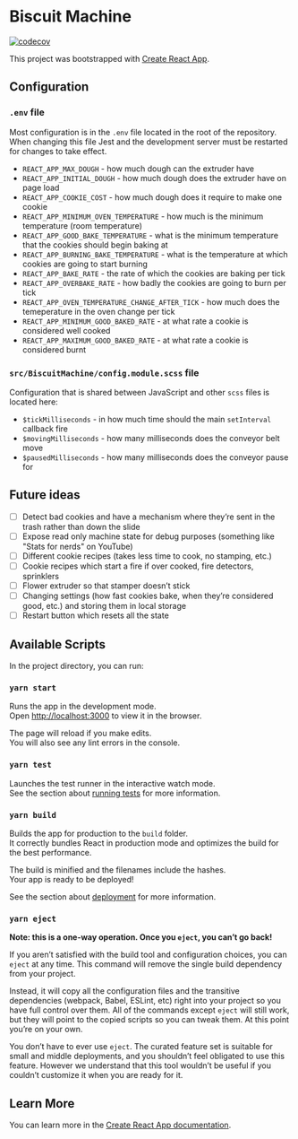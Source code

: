 # Biscuit Machine

[![codecov](https://codecov.io/gh/dimitarnestorov/biscuit-machine/branch/master/graph/badge.svg)](https://codecov.io/gh/dimitarnestorov/biscuit-machine)

This project was bootstrapped with [Create React App](https://github.com/facebook/create-react-app).

## Configuration

### `.env` file

Most configuration is in the `.env` file located in the root of the repository. When changing this file Jest and the development server must be restarted for changes to take effect.

-   `REACT_APP_MAX_DOUGH` - how much dough can the extruder have
-   `REACT_APP_INITIAL_DOUGH` - how much dough does the extruder have on page load
-   `REACT_APP_COOKIE_COST` - how much dough does it require to make one cookie
-   `REACT_APP_MINIMUM_OVEN_TEMPERATURE` - how much is the minimum temperature (room temperature)
-   `REACT_APP_GOOD_BAKE_TEMPERATURE` - what is the minimum temperature that the cookies should begin baking at
-   `REACT_APP_BURNING_BAKE_TEMPERATURE` - what is the temperature at which cookies are going to start burning
-   `REACT_APP_BAKE_RATE` - the rate of which the cookies are baking per tick
-   `REACT_APP_OVERBAKE_RATE` - how badly the cookies are going to burn per tick
-   `REACT_APP_OVEN_TEMPERATURE_CHANGE_AFTER_TICK` - how much does the temeperature in the oven change per tick
-   `REACT_APP_MINIMUM_GOOD_BAKED_RATE` - at what rate a cookie is considered well cooked
-   `REACT_APP_MAXIMUM_GOOD_BAKED_RATE` - at what rate a cookie is considered burnt

### `src/BiscuitMachine/config.module.scss` file

Configuration that is shared between JavaScript and other `scss` files is located here:

-   `$tickMilliseconds` - in how much time should the main `setInterval` callback fire
-   `$movingMilliseconds` - how many milliseconds does the conveyor belt move
-   `$pausedMilliseconds` - how many milliseconds does the conveyor pause for

## Future ideas

-   [ ] Detect bad cookies and have a mechanism where they’re sent in the trash rather than down the slide
-   [ ] Expose read only machine state for debug purposes (something like "Stats for nerds" on YouTube)
-   [ ] Different cookie recipes (takes less time to cook, no stamping, etc.)
-   [ ] Cookie recipes which start a fire if over cooked, fire detectors, sprinklers
-   [ ] Flower extruder so that stamper doesn’t stick
-   [ ] Changing settings (how fast cookies bake, when they’re considered good, etc.) and storing them in local storage
-   [ ] Restart button which resets all the state

## Available Scripts

In the project directory, you can run:

### `yarn start`

Runs the app in the development mode.\
Open [http://localhost:3000](http://localhost:3000) to view it in the browser.

The page will reload if you make edits.\
You will also see any lint errors in the console.

### `yarn test`

Launches the test runner in the interactive watch mode.\
See the section about [running tests](https://facebook.github.io/create-react-app/docs/running-tests) for more information.

### `yarn build`

Builds the app for production to the `build` folder.\
It correctly bundles React in production mode and optimizes the build for the best performance.

The build is minified and the filenames include the hashes.\
Your app is ready to be deployed!

See the section about [deployment](https://facebook.github.io/create-react-app/docs/deployment) for more information.

### `yarn eject`

**Note: this is a one-way operation. Once you `eject`, you can’t go back!**

If you aren’t satisfied with the build tool and configuration choices, you can `eject` at any time. This command will remove the single build dependency from your project.

Instead, it will copy all the configuration files and the transitive dependencies (webpack, Babel, ESLint, etc) right into your project so you have full control over them. All of the commands except `eject` will still work, but they will point to the copied scripts so you can tweak them. At this point you’re on your own.

You don’t have to ever use `eject`. The curated feature set is suitable for small and middle deployments, and you shouldn’t feel obligated to use this feature. However we understand that this tool wouldn’t be useful if you couldn’t customize it when you are ready for it.

## Learn More

You can learn more in the [Create React App documentation](https://facebook.github.io/create-react-app/docs/getting-started).
